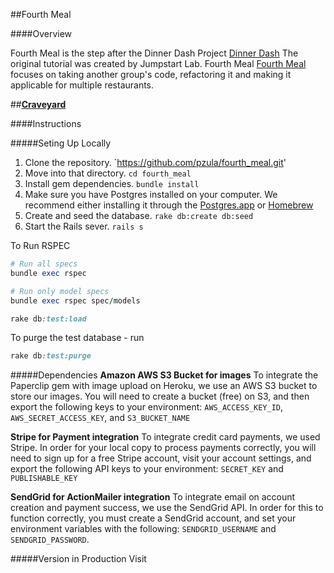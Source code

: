 ##Fourth Meal

####Overview

Fourth Meal is the step after the Dinner Dash Project [Dinner Dash](http://tutorials.jumpstartlab.com/projects/dinner_dash.html)
The original tutorial was created by Jumpstart Lab. Fourth Meal [Fourth Meal](http://tutorials.jumpstartlab.com/projects/fourth_meal.html) focuses on taking another group's code, refactoring it and making it applicable for multiple restaurants. 

##[**Craveyard**](http://craveyard.herokuapp.com)

####Instructions

#####Seting Up Locally

1. Clone the repository.
  `https://github.com/pzula/fourth_meal.git'
2. Move into that directory.
  `cd fourth_meal`
3. Install gem dependencies.
  `bundle install`
4. Make sure you have Postgres installed on your computer.
   We recommend either installing it through the [Postgres.app](http://postgresapp.com/) or [Homebrew](http://russbrooks.com/2010/11/25/install-postgresql-9-on-os-x)
5. Create and seed the database.
   `rake db:create db:seed`
6. Start the Rails sever.
   `rails s`


To Run RSPEC
```ruby
# Run all specs
bundle exec rspec

# Run only model specs
bundle exec rspec spec/models
```


```ruby
rake db:test:load
```

To purge the test database - run

```ruby
rake db:test:purge
```

#####Dependencies
**Amazon AWS S3 Bucket for images**
To integrate the Paperclip gem with image upload on Heroku, we use an AWS S3 bucket to store our images.
You will need to create a bucket (free) on S3, and then export the following keys to your environment:
`AWS_ACCESS_KEY_ID`, `AWS_SECRET_ACCESS_KEY`, and `S3_BUCKET_NAME`

**Stripe for Payment integration**
To integrate credit card payments, we used Stripe. In order for your local copy to process payments correctly, you will
need to sign up for a free Stripe account, visit your account settings, and export the following API keys to your environment: `SECRET_KEY` and `PUBLISHABLE_KEY`

**SendGrid for ActionMailer integration**
To integrate email on account creation and payment success, we use the SendGrid API.
In order for this to function correctly, you must create a SendGrid account, and set your environment variables with the following: `SENDGRID_USERNAME` and `SENDGRID_PASSWORD`.

#####Version in Production
Visit  
